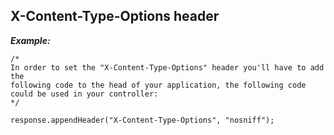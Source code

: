 X-Content-Type-Options header
-------------------------------

***Example:***

~~~~~~~~~~~~~~~~~~~~~~~~~~~~~~~~~~~~~~~~~~~~~~~~~~~~~~~~~~~~~~~~~~~~~~~~~~~~~~~~~~~~~~~~~~
/*
In order to set the "X-Content-Type-Options" header you'll have to add the 
following code to the head of your application, the following code could be used in your controller:
*/

response.appendHeader("X-Content-Type-Options", "nosniff");

~~~~~~~~~~~~~~~~~~~~~~~~~~~~~~~~~~~~~~~~~~~~~~~~~~~~~~~~~~~~~~~~~~~~~~~~~~~~~~~~~~~~~~~~~~